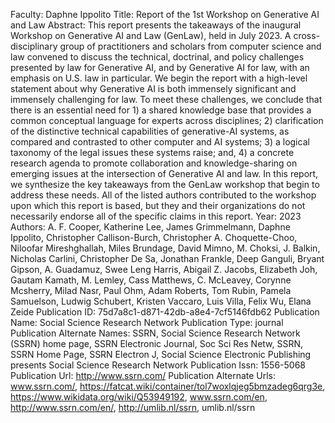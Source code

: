 Faculty: Daphne Ippolito
Title: Report of the 1st Workshop on Generative AI and Law
Abstract: This report presents the takeaways of the inaugural Workshop on Generative AI and Law (GenLaw), held in July 2023. A cross-disciplinary group of practitioners and scholars from computer science and law convened to discuss the technical, doctrinal, and policy challenges presented by law for Generative AI, and by Generative AI for law, with an emphasis on U.S. law in particular. We begin the report with a high-level statement about why Generative AI is both immensely significant and immensely challenging for law. To meet these challenges, we conclude that there is an essential need for 1) a shared knowledge base that provides a common conceptual language for experts across disciplines; 2) clarification of the distinctive technical capabilities of generative-AI systems, as compared and contrasted to other computer and AI systems; 3) a logical taxonomy of the legal issues these systems raise; and, 4) a concrete research agenda to promote collaboration and knowledge-sharing on emerging issues at the intersection of Generative AI and law. In this report, we synthesize the key takeaways from the GenLaw workshop that begin to address these needs. All of the listed authors contributed to the workshop upon which this report is based, but they and their organizations do not necessarily endorse all of the specific claims in this report.
Year: 2023
Authors: A. F. Cooper, Katherine Lee, James Grimmelmann, Daphne Ippolito, Christopher Callison-Burch, Christopher A. Choquette-Choo, Niloofar Mireshghallah, Miles Brundage, David Mimno, M. Choksi, J. Balkin, Nicholas Carlini, Christopher De Sa, Jonathan Frankle, Deep Ganguli, Bryant Gipson, A. Guadamuz, Swee Leng Harris, Abigail Z. Jacobs, Elizabeth Joh, Gautam Kamath, M. Lemley, Cass Matthews, C. McLeavey, Corynne Mcsherry, Milad Nasr, Paul Ohm, Adam Roberts, Tom Rubin, Pamela Samuelson, Ludwig Schubert, Kristen Vaccaro, Luis Villa, Felix Wu, Elana Zeide
Publication ID: 75d7a8c1-d871-42db-a8e4-7cf5146fdb62
Publication Name: Social Science Research Network
Publication Type: journal
Publication Alternate Names: SSRN, Social Science Research Network (SSRN) home page, SSRN Electronic Journal, Soc Sci Res Netw, SSRN, SSRN Home Page, SSRN Electron J, Social Science Electronic Publishing presents Social Science Research Network
Publication Issn: 1556-5068
Publication Url: http://www.ssrn.com/
Publication Alternate Urls: www.ssrn.com/, https://fatcat.wiki/container/tol7woxlqjeg5bmzadeg6qrg3e, https://www.wikidata.org/wiki/Q53949192, www.ssrn.com/en, http://www.ssrn.com/en/, http://umlib.nl/ssrn, umlib.nl/ssrn
